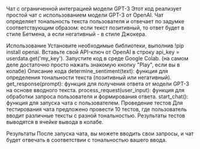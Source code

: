 Чат с ограниченной интеграцией модели GPT-3
Этот код реализует простой чат с использованием модели GPT-3 от OpenAI. Чат определяет тональность текста пользователя и отвечает по задумке соответствующим образом: если текст позитивный, то ответ будет в стиле Бетмена, а если негативный - в стиле Джокера.

Использование
Установите необходимые библиотеки, выполнив !pip install openai.
Вставьте свой API-ключ от OpenAI в строку api_key = userdata.get('my_key').
Запустите код в среде Google Colab. (на самом деле достаточно просто нажать знакомую кнопку "Play", если вы в колабе)
Описание кода
determine_sentiment(text): функция для определения тональности текста (позитивный или негативный).
get_response(prompt): функция для получения ответа от модели GPT-3 на основе вводного текста.
process_request(user_input): функция для обработки запроса пользователя и формирования ответа.
start_chat(): функция для запуска чата с пользователем.
Проведение тестов
Для тестирования чата предложено провести 10 тестов, где пользователь вводит различные тексты с разной тональностью. Результаты тестов выводятся в ячейке вывода в колабе.

Результаты
После запуска чата, вы можете вводить свои запросы, и чат будет отвечать в соответствии с тональностью вашего ввода.
